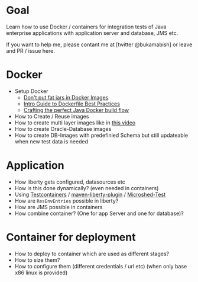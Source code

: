 # Goal

Learn how to use Docker / containers for integration tests of Java enterprise applications with application server and database, JMS etc.

If you want to help me, please contant me at [twitter @bukamabish] or leave and PR / issue here.


# Docker

- Setup Docker
  - [Don't put fat jars in Docker Images](https://phauer.com/2019/no-fat-jar-in-docker-image/)
  - [Intro Guide to Dockerfile Best Practices](https://www.docker.com/blog/intro-guide-to-dockerfile-best-practices/)
  - [Crafting the perfect Java Docker build flow](https://codefresh.io/docker-tutorial/java_docker_pipeline/)
- How to Create / Reuse images
- How to create multi layer images like in [this video](https://developers.redhat.com/commit-to-excellence-java-in-containers/?sc_cid=7013a000002DTukAAG)
- How to create Oracle-Database images
- How to create DB-Images with predefinied Schema but still updateable when new test data is needed

# Application

- How liberty gets configured, datasources etc
- How is this done dynamically? (even needed in containers)
- Using [Testcontainers](https://www.testcontainers.org/) / [maven-liberty-plugin](https://github.com/OpenLiberty/ci.maven) / [Microshed-Test](https://openliberty.io/guides/microshed-testing.html)
- How are `ResEnvEntries` possible in liberty?
- How are JMS possible in containers
- How combine container? (One for app Server and one for database)?

# Container for deployment

- How to deploy to container which are used as different stages?
- How to size them?
- How to configure them (different credentials / url etc) (when only base x86 linux is provided)
  
